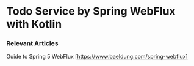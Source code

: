 # Todo Service by Spring WebFlux with Kotlin

### Relevant Articles
Guide to Spring 5 WebFlux [https://www.baeldung.com/spring-webflux]

